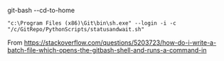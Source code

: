 

git-bash  --cd-to-home


```
"c:\Program Files (x86)\Git\bin\sh.exe" --login -i -c "/c/GitRepo/PythonScripts/statusandwait.sh"
```

From <https://stackoverflow.com/questions/5203723/how-do-i-write-a-batch-file-which-opens-the-gitbash-shell-and-runs-a-command-in> 


